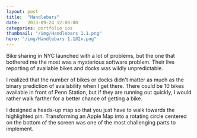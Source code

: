 ```yaml
---
layout: post
title:  "Handlebars"
date:   2013-09-24 12:00:00
categories: portfolio ios
thumbnail: "/img/Handlebars 1.1.png"
hero: "/img/Handlebars 1.1@2x.png"
---
```


Bike sharing in NYC launched with a lot of problems, but the one that bothered me the most was a mysterious software problem. Their live reporting of available bikes and docks was wildly unpredictable.

I realized that the number of bikes or docks didn't matter as much as the binary prediction of availability when I get there. There could be 10 bikes available in front of Penn Station, but if they are running out quickly, I would rather walk farther for a better chance of getting a bike.

I designed a heads-up map so that you just have to walk towards the highlighted pin. Transforming an Apple Map into a rotating circle centered on the bottom of the screen was one of the most challenging parts to implement.
